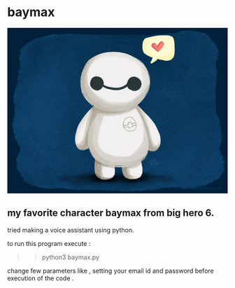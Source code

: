 # baymax
![](images/Baymax-Heart.webp)
## my favorite character baymax from big hero 6.

tried making a voice assistant using python.


to run this program execute :

>> python3 baymax.py

change few parameters like , setting your email id and password before execution of the code .
